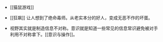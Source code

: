 - [[猫鼠游戏]]

- [[狂飙]] 让人想到了绝命毒师。从老实本分的好人，变成无恶不作的坏蛋。

- 视野其实就是制造信息不对称。意识就是知道一些常见的信息常识避免被对手利用不对称拿下。[[意识与操作]]。